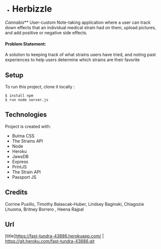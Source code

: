 * # Herbizzle

_Cannabis_** User-custom Note-taking application where a user can track down effects that an individual medical strain had on them, upload pictures, and add positive or negative side effects. 

#### Problem Statement:
 A solution to keeping track of what strains users have tried, and noting past experiences to help users determine which strains are their favorite

## Setup
To run this project, clone it locally :

```
$ install npm 
$ run node server.js
```

## Technologies
Project is created with:
* Bulma CSS
* The Strains API 
* Node
* Heroku
* JawsDB
* Express
* PrintJS
* The Strain API 
* Passport JS

## Credits
Corrine Pusillo,
Timothy Balascak-Huber,
Lindsey Baginski,
Chiagozie Lhuoma,
Britney Borrero ,
Heena Rajpal

## Url

[title]https://fast-tundra-43886.herokuapp.com/ | https://git.heroku.com/fast-tundra-43886.git



